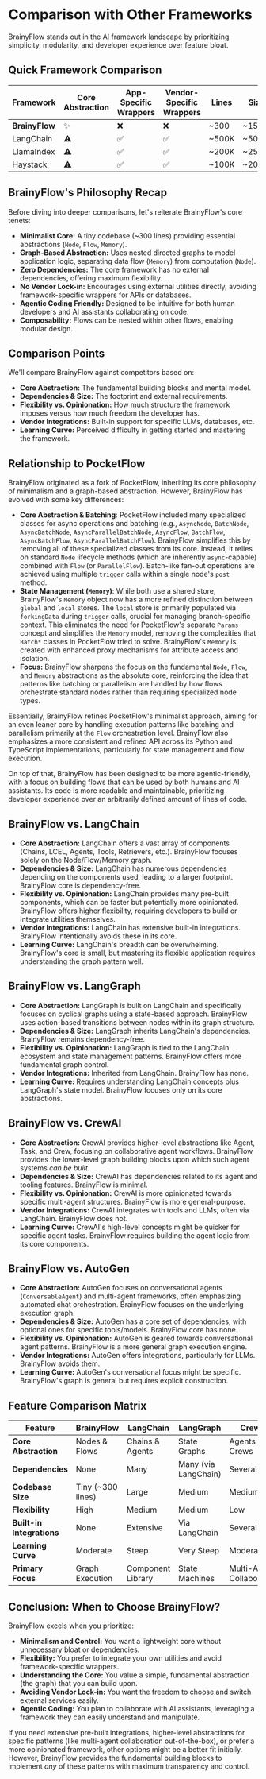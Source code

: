 # Comparison with Other Frameworks

BrainyFlow stands out in the AI framework landscape by prioritizing simplicity, modularity, and developer experience over feature bloat.

## Quick Framework Comparison

| Framework      | Core Abstraction | App-Specific Wrappers | Vendor-Specific Wrappers | Lines | Size  |
| -------------- | ---------------- | --------------------- | ------------------------ | ----- | ----- |
| **BrainyFlow** | ✨               | ❌                    | ❌                       | ~300  | ~15KB |
| LangChain      | ⚠️               | ✅                    | ✅                       | ~500K | ~50MB |
| LlamaIndex     | ⚠️               | ✅                    | ✅                       | ~200K | ~25MB |
| Haystack       | ⚠️               | ✅                    | ✅                       | ~100K | ~20MB |

## BrainyFlow's Philosophy Recap

Before diving into deeper comparisons, let's reiterate BrainyFlow's core tenets:

- **Minimalist Core:** A tiny codebase (~300 lines) providing essential abstractions (`Node`, `Flow`, `Memory`).
- **Graph-Based Abstraction:** Uses nested directed graphs to model application logic, separating data flow (`Memory`) from computation (`Node`).
- **Zero Dependencies:** The core framework has no external dependencies, offering maximum flexibility.
- **No Vendor Lock-in:** Encourages using external utilities directly, avoiding framework-specific wrappers for APIs or databases.
- **Agentic Coding Friendly:** Designed to be intuitive for both human developers and AI assistants collaborating on code.
- **Composability:** Flows can be nested within other flows, enabling modular design.

## Comparison Points

We'll compare BrainyFlow against competitors based on:

- **Core Abstraction:** The fundamental building blocks and mental model.
- **Dependencies & Size:** The footprint and external requirements.
- **Flexibility vs. Opinionation:** How much structure the framework imposes versus how much freedom the developer has.
- **Vendor Integrations:** Built-in support for specific LLMs, databases, etc.
- **Learning Curve:** Perceived difficulty in getting started and mastering the framework.

## Relationship to PocketFlow

BrainyFlow originated as a fork of PocketFlow, inheriting its core philosophy of minimalism and a graph-based abstraction. However, BrainyFlow has evolved with some key differences:

- **Core Abstraction & Batching**: PocketFlow included many specialized classes for async operations and batching (e.g., `AsyncNode`, `BatchNode`, `AsyncBatchNode`, `AsyncParallelBatchNode`, `AsyncFlow`, `BatchFlow`, `AsyncBatchFlow`, `AsyncParallelBatchFlow`). BrainyFlow simplifies this by removing all of these specialized classes from its core. Instead, it relies on standard `Node` lifecycle methods (which are inherently `async`-capable) combined with `Flow` (or `ParallelFlow`). Batch-like fan-out operations are achieved using multiple `trigger` calls within a single node's `post` method.
- **State Management (`Memory`)**: While both use a shared store, BrainyFlow's `Memory` object now has a more refined distinction between `global` and `local` stores. The `local` store is primarily populated via `forkingData` during `trigger` calls, crucial for managing branch-specific context. This eliminates the need for PocketFlow's separate `Params` concept and simplifies the `Memory` model, removing the complexities that `Batch*` classes in PocketFlow tried to solve. BrainyFlow's `Memory` is created with enhanced proxy mechanisms for attribute access and isolation.
- **Focus:** BrainyFlow sharpens the focus on the fundamental `Node`, `Flow`, and `Memory` abstractions as the absolute core, reinforcing the idea that patterns like batching or parallelism are handled by how flows orchestrate standard nodes rather than requiring specialized node types.

Essentially, BrainyFlow refines PocketFlow's minimalist approach, aiming for an even leaner core by handling execution patterns like batching and parallelism primarily at the `Flow` orchestration level.
BrainyFlow also emphasizes a more consistent and refined API across its Python and TypeScript implementations, particularly for state management and flow execution.

On top of that, BrainyFlow has been designed to be more agentic-friendly, with a focus on building flows that can be used by both humans and AI assistants. Its code is more readable and maintainable, prioritizing developer experience over an arbitrarily defined amount of lines of code.

## BrainyFlow vs. LangChain

- **Core Abstraction:** LangChain offers a vast array of components (Chains, LCEL, Agents, Tools, Retrievers, etc.). BrainyFlow focuses solely on the Node/Flow/Memory graph.
- **Dependencies & Size:** LangChain has numerous dependencies depending on the components used, leading to a larger footprint. BrainyFlow core is dependency-free.
- **Flexibility vs. Opinionation:** LangChain provides many pre-built components, which can be faster but potentially more opinionated. BrainyFlow offers higher flexibility, requiring developers to build or integrate utilities themselves.
- **Vendor Integrations:** LangChain has extensive built-in integrations. BrainyFlow intentionally avoids these in its core.
- **Learning Curve:** LangChain's breadth can be overwhelming. BrainyFlow's core is small, but mastering its flexible application requires understanding the graph pattern well.

## BrainyFlow vs. LangGraph

- **Core Abstraction:** LangGraph is built on LangChain and specifically focuses on cyclical graphs using a state-based approach. BrainyFlow uses action-based transitions between nodes within its graph structure.
- **Dependencies & Size:** LangGraph inherits LangChain's dependencies. BrainyFlow remains dependency-free.
- **Flexibility vs. Opinionation:** LangGraph is tied to the LangChain ecosystem and state management patterns. BrainyFlow offers more fundamental graph control.
- **Vendor Integrations:** Inherited from LangChain. BrainyFlow has none.
- **Learning Curve:** Requires understanding LangChain concepts plus LangGraph's state model. BrainyFlow focuses only on its core abstractions.

## BrainyFlow vs. CrewAI

- **Core Abstraction:** CrewAI provides higher-level abstractions like Agent, Task, and Crew, focusing on collaborative agent workflows. BrainyFlow provides the lower-level graph building blocks upon which such agent systems _can be built_.
- **Dependencies & Size:** CrewAI has dependencies related to its agent and tooling features. BrainyFlow is minimal.
- **Flexibility vs. Opinionation:** CrewAI is more opinionated towards specific multi-agent structures. BrainyFlow is more general-purpose.
- **Vendor Integrations:** CrewAI integrates with tools and LLMs, often via LangChain. BrainyFlow does not.
- **Learning Curve:** CrewAI's high-level concepts might be quicker for specific agent tasks. BrainyFlow requires building the agent logic from its core components.

## BrainyFlow vs. AutoGen

- **Core Abstraction:** AutoGen focuses on conversational agents (`ConversableAgent`) and multi-agent frameworks, often emphasizing automated chat orchestration. BrainyFlow focuses on the underlying execution graph.
- **Dependencies & Size:** AutoGen has a core set of dependencies, with optional ones for specific tools/models. BrainyFlow core has none.
- **Flexibility vs. Opinionation:** AutoGen is geared towards conversational agent patterns. BrainyFlow is a more general graph execution engine.
- **Vendor Integrations:** AutoGen offers integrations, particularly for LLMs. BrainyFlow avoids them.
- **Learning Curve:** AutoGen's conversational focus might be specific. BrainyFlow's graph is general but requires explicit construction.

## Feature Comparison Matrix

| Feature                   | BrainyFlow        | LangChain         | LangGraph            | CrewAI                    | AutoGen               | PocketFlow       |
| ------------------------- | ----------------- | ----------------- | -------------------- | ------------------------- | --------------------- | ---------------- |
| **Core Abstraction**      | Nodes & Flows     | Chains & Agents   | State Graphs         | Agents & Crews            | Conversational Agents | Nodes & Flows    |
| **Dependencies**          | None              | Many              | Many (via LangChain) | Several                   | Several               | None             |
| **Codebase Size**         | Tiny (~300 lines) | Large             | Medium               | Medium                    | Medium                | Tiny (100 lines) |
| **Flexibility**           | High              | Medium            | Medium               | Low                       | Medium                | High             |
| **Built-in Integrations** | None              | Extensive         | Via LangChain        | Several                   | Several               | None             |
| **Learning Curve**        | Moderate          | Steep             | Very Steep           | Moderate                  | Moderate              | Moderate         |
| **Primary Focus**         | Graph Execution   | Component Library | State Machines       | Multi-Agent Collaboration | Conversational Agents | Graph Execution  |

## Conclusion: When to Choose BrainyFlow?

BrainyFlow excels when you prioritize:

- **Minimalism and Control:** You want a lightweight core without unnecessary bloat or dependencies.
- **Flexibility:** You prefer to integrate your own utilities and avoid framework-specific wrappers.
- **Understanding the Core:** You value a simple, fundamental abstraction (the graph) that you can build upon.
- **Avoiding Vendor Lock-in:** You want the freedom to choose and switch external services easily.
- **Agentic Coding:** You plan to collaborate with AI assistants, leveraging a framework they can easily understand and manipulate.

If you need extensive pre-built integrations, higher-level abstractions for specific patterns (like multi-agent collaboration out-of-the-box), or prefer a more opinionated framework, other options might be a better fit initially. However, BrainyFlow provides the fundamental building blocks to implement _any_ of these patterns with maximum transparency and control.

